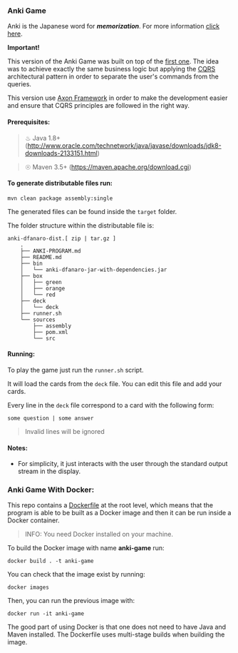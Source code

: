 ### Anki Game

Anki is the Japanese word for **_memorization_**. For more information [click here](https://en.wikipedia.org/wiki/Anki_(software)).

**Important!**

This version of the Anki Game was built on top of the [first one](https://github.com/damianfanaro/anki). 
The idea was to achieve exactly the same business logic but applying the [CQRS](https://martinfowler.com/bliki/CQRS.html) 
architectural pattern in order to separate the user's commands from the queries.

This version use [Axon Framework](http://www.axonframework.org/) in order to make the development easier
and ensure that CQRS principles are followed in the right way.

#### Prerequisites:

> ♨ Java 1.8+ (http://www.oracle.com/technetwork/java/javase/downloads/jdk8-downloads-2133151.html)

> ☉ Maven 3.5+ (https://maven.apache.org/download.cgi)

#### To generate distributable files run:

``mvn clean package assembly:single``

The generated files can be found inside the `target` folder.

The folder structure within the distributable file is:

```
anki-dfanaro-dist.[ zip | tar.gz ]
    .
    ├── ANKI-PROGRAM.md
    ├── README.md
    ├── bin
    │   └── anki-dfanaro-jar-with-dependencies.jar
    ├── box
    │   ├── green
    │   ├── orange
    │   └── red
    ├── deck
    │   └── deck
    ├── runner.sh
    └── sources
        ├── assembly
        ├── pom.xml
        └── src
```

#### Running:

To play the game just run the `runner.sh` script.

It will load the cards from the `deck` file. You can edit this file and add your cards.

Every line in the `deck` file correspond to a card with the following form:

`some question | some answer`

> Invalid lines will be ignored

#### Notes:

- For simplicity, it just interacts with the user through the standard output stream in the display. 

### Anki Game With Docker:

This repo contains a [Dockerfile](./Dockerfile) at the root level, which means that the program is able to be built
as a Docker image and then it can be run inside a Docker container.

> INFO: You need Docker installed on your machine.

To build the Docker image with name **anki-game** run:

    docker build . -t anki-game

You can check that the image exist by running:

    docker images
    
Then, you can run the previous image with:

    docker run -it anki-game
    
The good part of using Docker is that one does not need to have Java and Maven installed.
The Dockerfile uses multi-stage builds when building the image.
